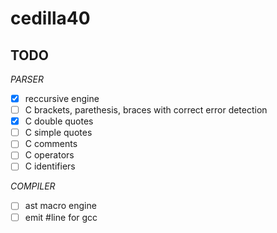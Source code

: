 # cedilla40


## TODO

*PARSER*

- [x] reccursive engine
- [ ] C brackets, parethesis, braces with correct error detection
- [x] C double quotes
- [ ] C simple quotes
- [ ] C comments
- [ ] C operators
- [ ] C identifiers

*COMPILER*
- [ ] ast macro engine
- [ ] emit #line for gcc 
